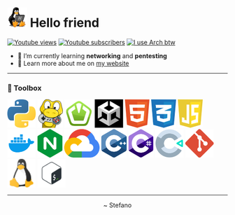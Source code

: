 # [<img src="assets/tux-typing.gif" alt="Tux typing" width="45px"/>](https://github.com/IlmastroStefanuzzo/ilmastrostefanuzzo/blob/main/what-you-are-referring-to-as-linux.md#id-just-like-to-interject-for-a-moment) Hello friend
[![Youtube views](https://img.shields.io/youtube/channel/views/UCzv719JmKaLwZhp7hd3vvbg?logo=youtube&style=flat-square)](https://youtube.com/channel/UCzv719JmKaLwZhp7hd3vvbg) [![Youtube subscribers](https://img.shields.io/youtube/channel/subscribers/UCzv719JmKaLwZhp7hd3vvbg?logo=youtube&style=flat-square)](https://youtube.com/channel/UCzv719JmKaLwZhp7hd3vvbg) [![I use Arch btw](https://img.shields.io/badge/I%20use-Arch%20btw-blue?style=flat-square&logo=arch-linux&logoColor=blue)](https://github.com/IlmastroStefanuzzo/ilmastrostefanuzzo/blob/main/disclaimer.md#i-use-arch-btw)

* 🔭 I’m currently learning **networking** and **pentesting**
* 🔬 Learn more about me on [my website](https://www.stefano.ml)

---

### 🧰 Toolbox

<!---<p align="center">--->
[<img src="assets/svg/python.svg" alt="Python Logo" height="65"/>](https://www.python.org/) [<img src="assets/svg/pygame.svg" alt="Pygame Logo" height="65"/>](https://www.pygame.org/) [<img src="assets/svg/sfml.svg" alt="SFML Logo" height="65"/>](https://www.sfml-dev.org/) [<img src="assets/svg/unity.svg" alt="Unity Logo" height="65"/>](https://unity.com/) [<img src="assets/svg/html.svg" alt="HTML Logo" height="65"/>](https://developer.mozilla.org/en-US/docs/Glossary/HTML) [<img src="assets/svg/css.svg" alt="CSS Logo" height="65"/>](https://developer.mozilla.org/en-US/docs/Glossary/CSS) [<img src="assets/svg/javascript.svg" alt="JavaScript Logo" height="65"/>](https://developer.mozilla.org/en-US/docs/Glossary/JavaScript) [<img src="assets/svg/docker.svg" alt="Docker Logo" height="65"/>](https://www.docker.com/) [<img src="assets/svg/nginx.svg" alt="Nginx Logo" height="65"/>](https://www.nginx.com/) [<img src="assets/svg/gcloud.svg" alt="Google Cloud Logo" height="65"/>](https://cloud.google.com/) [<img src="assets/svg/cpp.svg" alt="C++ Logo" height="65"/>](https://en.wikipedia.org/wiki/C%2B%2B) [<img src="assets/svg/csharp.svg" alt="C# Logo" height="65"/>](https://en.wikipedia.org/wiki/C_Sharp_(programming_language)) [<img src="assets/svg/construct.svg" alt="Construct Logo" height="65"/>](https://www.construct.net/en) [<img src="assets/svg/git.svg" alt="Git Logo" height="65"/>](https://git-scm.com/) [<img src="assets/svg/linux.svg" alt="Linux Logo" height="65"/>](https://www.kernel.org/linux.html) [<img src="assets/svg/bash.svg" alt="Bash Logo" height="65"/>](https://www.gnu.org/software/bash/)
<!---</p>--->
  
---

<p align="center"> ~ Stefano </p>
